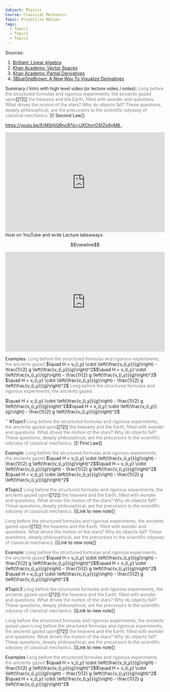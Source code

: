 ```yaml
---
Subject: Physics
Course: Classical Mechanics
Topic: Projectile Motion
tags:
  - Topic1
  - Topic2
  - Topic3
---
```

Sources:
01. [Brilliant: Linear Algebra](https://brilliant.org/wiki/linear-algebra/?subtopic=advanced-equations&chapter=linear-algebra#see-also)
02. [Khan Academy: Vector Spaces](https://www.khanacademy.org)
03. [Khan Academy: Partial Derivatives](https://youtu.be/BU8Lg_R2DL0?si=FvDcB3Qrcm_HOD0g)
04. [3BlueOneBrown: A New Way To Visualize Derivatives](https://youtu.be/CfW845LNObM?si=7odnozyG7tu-vArr)
   

Summary / Intro with high level video (or lecture video / notes):
<span style="color:gray">Long before the structured formulas and rigorous experiments, the ancients gazed upon</span>[[?2]] <span style="color:gray"> the heavens and the Earth, filled with wonder and questions. What drives the motion of the stars? Why do objects fall? These questions, deeply philosophical, are the precursors to the scientific odyssey of classical mechanics.</span> [[! Second Law]]




https://youtu.be/ErMSHiQRnc8?si=UXChvrOSfZp9yM8_





<iframe width="100%" height="315" src="https://www.youtube.com/embed/kd0xTfdt6qw?si=Qhb4D9nxEnP4d7Lb" title="YouTube video player" frameborder="0" allow="accelerometer; autoplay; clipboard-write; encrypted-media; gyroscope; picture-in-picture; web-share" allowfullscreen></iframe>
Host on YouTube and write Lecture takeaways:

$$\newline$$
<iframe width="100%" height="315" src="https://www.youtube.com/embed/ly4S0oi3Yz8?si=xfg67nl58WLDUl9T" title="YouTube video player" frameborder="0" allow="accelerometer; autoplay; clipboard-write; encrypted-media; gyroscope; picture-in-picture; web-share" allowfullscreen></iframe>


Examples:
<span style="color:gray">Long before the structured formulas and rigorous experiments, the ancients gazed </span>
$\quad H = v_{i_y} \cdot \left(\frac{v_{i_y}}{g}\right) - \frac{1}{2} g \left(\frac{v_{i_y}}{g}\right)^2$$\quad H = v_{i_y} \cdot \left(\frac{v_{i_y}}{g}\right) - \frac{1}{2} g \left(\frac{v_{i_y}}{g}\right)^2$
$\quad H = v_{i_y} \cdot \left(\frac{v_{i_y}}{g}\right) - \frac{1}{2} g \left(\frac{v_{i_y}}{g}\right)^2$
<span style="color:gray">Long before the structured formulas and rigorous experiments, the ancients gazed </span>

$\quad H = v_{i_y} \cdot \left(\frac{v_{i_y}}{g}\right) - \frac{1}{2} g \left(\frac{v_{i_y}}{g}\right)^2$$\quad H = v_{i_y} \cdot \left(\frac{v_{i_y}}{g}\right) - \frac{1}{2} g \left(\frac{v_{i_y}}{g}\right)^2$

``
#Topic1
<span style="color:gray">Long before the structured formulas and rigorous experiments, the ancients gazed upon</span>[[?2]] <span style="color:gray"> the heavens and the Earth, filled with wonder and questions. What drives the motion of the stars? Why do objects fall? These questions, deeply philosophical, are the precursors to the scientific odyssey of classical mechanics.</span> [[! First Law]]

Example:
<span style="color:gray">Long before the structured formulas and rigorous experiments, the ancients gazed </span>
$\quad H = v_{i_y} \cdot \left(\frac{v_{i_y}}{g}\right) - \frac{1}{2} g \left(\frac{v_{i_y}}{g}\right)^2$$\quad H = v_{i_y} \cdot \left(\frac{v_{i_y}}{g}\right) - \frac{1}{2} g \left(\frac{v_{i_y}}{g}\right)^2$
$\quad H = v_{i_y} \cdot \left(\frac{v_{i_y}}{g}\right) - \frac{1}{2} g \left(\frac{v_{i_y}}{g}\right)^2$


#Topic2
<span style="color:gray">Long before the structured formulas and rigorous experiments, the ancients gazed upon</span>[[?2]] <span style="color:gray"> the heavens and the Earth, filled with wonder and questions. What drives the motion of the stars? Why do objects fall? These questions, deeply philosophical, are the precursors to the scientific odyssey of classical mechanics.</span> [[Link to new note]]

<span style="color:gray">Long before the structured formulas and rigorous experiments, the ancients gazed upon</span>[[?2]] <span style="color:gray"> the heavens and the Earth, filled with wonder and questions. What drives the motion of the stars? Why do objects fall? These questions, deeply philosophical, are the precursors to the scientific odyssey of classical mechanics.</span> [[Link to new note]]

Example:
<span style="color:gray">Long before the structured formulas and rigorous experiments, the ancients gazed </span>
$\quad H = v_{i_y} \cdot \left(\frac{v_{i_y}}{g}\right) - \frac{1}{2} g \left(\frac{v_{i_y}}{g}\right)^2$$\quad H = v_{i_y} \cdot \left(\frac{v_{i_y}}{g}\right) - \frac{1}{2} g \left(\frac{v_{i_y}}{g}\right)^2$
$\quad H = v_{i_y} \cdot \left(\frac{v_{i_y}}{g}\right) - \frac{1}{2} g \left(\frac{v_{i_y}}{g}\right)^2$



#Topic3
<span style="color:gray">Long before the structured formulas and rigorous experiments, the ancients gazed upon</span>[[?2]] <span style="color:gray"> the heavens and the Earth, filled with wonder and questions. What drives the motion of the stars? Why do objects fall? These questions, deeply philosophical, are the precursors to the scientific odyssey of classical mechanics.</span> [[Link to new note]]

<span style="color:gray">Long before the structured formulas and rigorous experiments, the ancients gazed upon</span>
<span style="color:gray">Long before the structured formulas and rigorous experiments, the ancients gazed upon</span>[[?2]] <span style="color:gray"> the heavens and the Earth, filled with wonder and questions. What drives the motion of the stars? Why do objects fall? These questions, deeply philosophical, are the precursors to the scientific odyssey of classical mechanics.</span> [[Link to new note]]

Examples
<span style="color:gray">Long before the structured formulas and rigorous experiments, the ancients gazed </span>
$\quad H = v_{i_y} \cdot \left(\frac{v_{i_y}}{g}\right) - \frac{1}{2} g \left(\frac{v_{i_y}}{g}\right)^2$$\quad H = v_{i_y} \cdot \left(\frac{v_{i_y}}{g}\right) - \frac{1}{2} g \left(\frac{v_{i_y}}{g}\right)^2$
$\quad H = v_{i_y} \cdot \left(\frac{v_{i_y}}{g}\right) - \frac{1}{2} g \left(\frac{v_{i_y}}{g}\right)^2$
